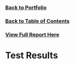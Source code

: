 ### [Back to Portfolio](index.md)

### [Back to Table of Contents](seniorproject.md)

### [View Full Report Here](fullReport.md)

Test Results
====================
